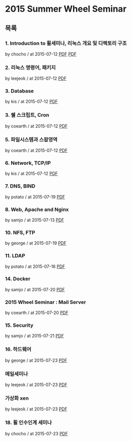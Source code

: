 # 2015 Summer Wheel Seminar

## 목록

### 1. Introduction to 휠세미나, 리눅스 개요 및 디렉토리 구조

by chocho / at 2015-07-12
[PDF](https://s3.ap-northeast-2.amazonaws.com/sparcs.home/seminars/chocho-20150712-0.pptx)
[PDF](https://s3.ap-northeast-2.amazonaws.com/sparcs.home/seminars/chocho-20150712-1.pdf)

### 2. 리눅스 명령어, 패키지

by leejeok / at 2015-07-12
[PDF](https://s3.ap-northeast-2.amazonaws.com/sparcs.home/seminars/leejeok-20150712-0.pptx)

### 3. Database

by kis / at 2015-07-12
[PDF](https://s3.ap-northeast-2.amazonaws.com/sparcs.home/seminars/kis-20150712-0.pptx)

### 3. 쉘 스크립트, Cron

by coearth / at 2015-07-12
[PDF](https://s3.ap-northeast-2.amazonaws.com/sparcs.home/seminars/coearth-20150712-0.pptx)

### 5. 파일시스템과 스왑영역

by coearth / at 2015-07-12
[PDF](https://s3.ap-northeast-2.amazonaws.com/sparcs.home/seminars/coearth-20150712_1-0.pptx)

### 6. Network, TCP/IP

by kis / at 2015-07-12
[PDF](https://s3.ap-northeast-2.amazonaws.com/sparcs.home/seminars/kis-20150712_1-0.pptx)

### 7. DNS, BIND

by potato / at 2015-07-19
[PDF](https://s3.ap-northeast-2.amazonaws.com/sparcs.home/seminars/potato-20150719-0.pdf)

### 8. Web, Apache and Nginx

by samjo / at 2015-07-13
[PDF](https://s3.ap-northeast-2.amazonaws.com/sparcs.home/seminars/samjo-20150714-0.pdf)

### 10. NFS, FTP

by george / at 2015-07-19
[PDF](https://s3.ap-northeast-2.amazonaws.com/sparcs.home/seminars/george-20150719-0.pptx)

### 11. LDAP

by potato / at 2015-07-16
[PDF](https://s3.ap-northeast-2.amazonaws.com/sparcs.home/seminars/potato-20150719_1-0.pdf)

### 14. Docker

by samjo / at 2015-07-20
[PDF](https://s3.ap-northeast-2.amazonaws.com/sparcs.home/seminars/samjo-20150721-0.pdf)

### 2015 Wheel Seminar : Mail Server

by coearth / at 2015-07-20
[PDF](https://s3.ap-northeast-2.amazonaws.com/sparcs.home/seminars/coearth-20150720-0.pptx)

### 15. Security

by samjo / at 2015-07-21
[PDF](https://s3.ap-northeast-2.amazonaws.com/sparcs.home/seminars/samjo-20150721_1-0.pdf)

### 16. 하드웨어

by george / at 2015-07-23
[PDF](https://s3.ap-northeast-2.amazonaws.com/sparcs.home/seminars/george-20150723-0.pptx)

### 메일세미나

by leejeok / at 2015-07-23
[PDF](https://s3.ap-northeast-2.amazonaws.com/sparcs.home/seminars/leejeok-20150723-0.pptx)

### 가상화 xen

by leejeok / at 2015-07-23
[PDF](https://s3.ap-northeast-2.amazonaws.com/sparcs.home/seminars/leejeok-20150723_1-0.pptx)

### 18. 휠 인수인계 세미나

by chocho / at 2015-07-23
[PDF](https://s3.ap-northeast-2.amazonaws.com/sparcs.home/seminars/chocho-20150723-0.pdf)
